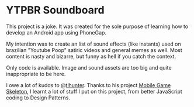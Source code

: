 # YTPBR Soundboard

This project is a joke. It was created for the sole purpose of learning how to develop an Android app using PhoneGap.

My intention was to create an list of sound effects (like instants) used on brazilian "Youtube Poop" satiric videos and general memes as well. Most content is nasty and bizarre, but funny as hell if you catch the context.

Only code is available. Image and sound assets are too big and quite inappropriate to be here.

I owe a lot of kudos to @[tlhunter](https://github.com/tlhunter). Thanks to his project [Mobile Game Skeleton](https://github.com/PhobosRising/mobile-game-skeleton), I learnt a lot of stuff I put on this project, from better JavaScript coding to Design Patterns.